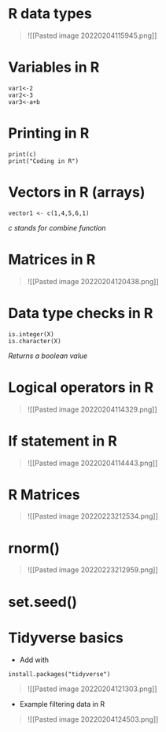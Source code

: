 # R data types
>![[Pasted image 20220204115945.png]]

# Variables in R
```
var1<-2
var2<-3
var3<-a+b
```
# Printing in R
```
print(c)
print("Coding in R")
```

# Vectors in R (arrays)
```
vector1 <- c(1,4,5,6,1)
```
*c stands for combine function*
# Matrices in R
>![[Pasted image 20220204120438.png]]
# Data type checks in R
```
is.integer(X)
is.character(X)
```
*Returns a boolean value*
# Logical operators in R
>![[Pasted image 20220204114329.png]]

# If statement in R
>![[Pasted image 20220204114443.png]]

# R Matrices
>![[Pasted image 20220223212534.png]]

# rnorm()
>![[Pasted image 20220223212959.png]]

# set.seed()


# Tidyverse basics
- Add with 
```
install.packages("tidyverse")
```
>![[Pasted image 20220204121303.png]]

- Example filtering data in R
>![[Pasted image 20220204124503.png]]